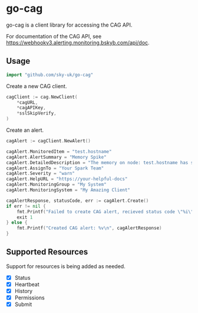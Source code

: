 # go-cag

go-cag is a client library for accessing the CAG API.

For documentation of the CAG API, see https://webhookv3.alerting.monitoring.bskyb.com/api/doc.

## Usage

```go
import "github.com/sky-uk/go-cag"
```

Create a new CAG client.

```go
cagClient := cag.NewClient(
	*cagURL,
	*cagAPIKey,
	*sslSkipVerify,
)
```

Create an alert.

```go
cagAlert := cagClient.NewAlert()

cagAlert.MonitoredItem = "test.hostname"
cagAlert.AlertSummary = "Memory Spike"
cagAlert.DetailedDescription = "The memory on node: test.hostname has spiked to 150% usage, please check this out"
cagAlert.AssignTo = "Your Spark Team"
cagAlert.Severity = "warn"
cagAlert.HelpURL = "https://your-helpful-docs"
cagAlert.MonitoringGroup = "My System"
cagAlert.MonitoringSystem = "My Amazing Client"

cagAlertResponse, statusCode, err := cagAlert.Create()
if err != nil {
    fmt.Printf("Failed to create CAG alert, recieved status code \"%i\" and error: %e\n", statusCode, err)
    exit 1
} else {
    fmt.Printf("Created CAG alert: %v\n", cagAlertResponse)
}
```

## Supported Resources

Support for resources is being added as needed.

- [x] Status
- [x] Heartbeat
- [x] History
- [x] Permissions
- [x] Submit

